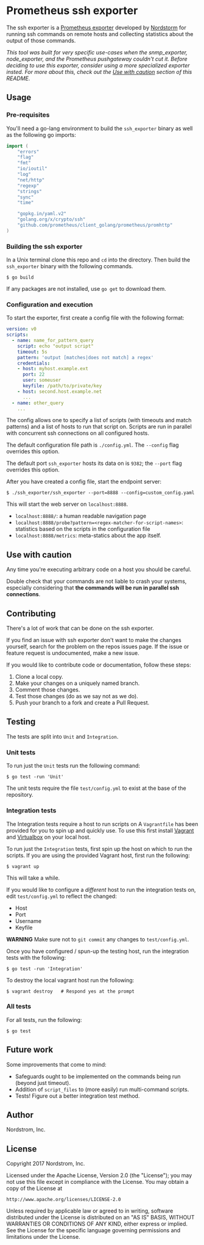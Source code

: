 # Prometheus ssh exporter

The ssh exporter is a [Prometheus exporter][prom-exporter] developed by [Nordstorm][nord-gh] for running ssh commands on remote hosts and collecting statistics about the output of those commands.

*This tool was built for very specific use-cases when the snmp_exporter, node_exporter, and the Prometheus pushgateway couldn't cut it.*
*Before deciding to use this exporter, consider using a more specialized exporter insted.*
*For more about this, check out the [Use with caution][caution] section of this README.*

## Usage

### Pre-requisites

You'll need a go-lang environment to build the `ssh_exporter` binary as well as the following go imports:

```go
import (
	"errors"
	"flag"
	"fmt"
	"io/ioutil"
	"log"
	"net/http"
	"regexp"
	"strings"
	"sync"
	"time"

	"gopkg.in/yaml.v2"
	"golang.org/x/crypto/ssh"
	"github.com/prometheus/client_golang/prometheus/promhttp"
)
```

### Building the ssh exporter

In a Unix terminal clone this repo and `cd` into the directory.
Then build the `ssh_exporter` binary with the following commands.

```
$ go build
```

If any packages are not installed, use `go get` to download them.

### Configuration and execution

To start the exporter, first create a config file with the following format:

```yaml
version: v0
scripts:
  - name: name_for_pattern_query
    script: echo "output script"
    timeout: 5s
    pattern: 'output [matches|does not match] a regex'
    credentials:
    - host: myhost.example.ext
      port: 22
      user: someuser
      keyfile: /path/to/private/key
    - host: second.host.example.net
      ...
  - name: other_query
    ...
```

The config allows one to specify a list of scripts (with timeouts and match patterns) and a list of hosts to run that script on.
Scripts are run in parallel with concurrent ssh connections on all configured hosts.

The default configuration file path is `./config.yml`.
The `--config` flag overrides this option.

The default port `ssh_exporter` hosts its data on is `9382`; the `--port` flag overrides this option.

After you have created a config file, start the endpoint server:

```
$ ./ssh_exporter/ssh_exporter --port=8888 --config=custom_config.yaml
```

This will start the web server on `localhost:8888`.

- `localhost:8888/`: a human readable navigation page
- `localhost:8888/probe?pattern=<regex-matcher-for-script-names>`: statistics based on the scripts in the configuration file
- `localhost:8888/metrics`: meta-statics about the app itself.

## Use with caution

Any time you're executing arbitrary code on a host you should be careful.

Double check that your commands are not liable to crash your systems, especially considering that **the commands will be run in parallel ssh connections**.

## Contributing

There's a lot of work that can be done on the ssh exporter.

If you find an issue with ssh exporter don't want to make the changes yourself, search for the problem on the repos issues page.
If the issue or feature request is undocumented, make a new issue.

If you would like to contribute code or documentation, follow these steps:

1. Clone a local copy.
2. Make your changes on a uniquely named branch.
3. Comment those changes.
4. Test those changes (do as we say not as we do).
5. Push your branch to a fork and create a Pull Request.

## Testing

The tests are split into `Unit` and `Integration`.

### Unit tests

To run just the `Unit` tests run the following command:

```
$ go test -run 'Unit'
```

The unit tests require the file `test/config.yml` to exist at the base of the repository.

### Integration tests

The Integration tests require a host to run scripts on
A `Vagrantfile` has been provided for you to spin up and quickly use.
To use this first install [Vagrant][vagrant] and [Virtualbox][vbox] on your local host.

To run just the `Integration` tests, first spin up the host on which to run the scripts.
If you are using the provided Vagrant host, first run the following:

```
$ vagrant up
```

This will take a while.

If you would like to configure a *different* host to run the integration tests on, edit `test/config.yml` to reflect the changed:

- Host
- Port
- Username
- Keyfile

**WARNING** Make sure not to `git commit` any changes to `test/config.yml`.

Once you have configured / spun-up the testing host, run the integration tests with the following:

```
$ go test -run 'Integration'
```

To destroy the local vagrant host run the following:

```
$ vagrant destroy   # Respond yes at the prompt
```

### All tests

For all tests, run the following:

```
$ go test
```

## Future work

Some improvements that come to mind:

- Safeguards ought to be implemented on the commands being run (beyond just timeout).
- Addition of `script_files` to (more easily) run multi-command scripts.
- Tests! Figure out a better integration test method.

## Author

Nordstrom, Inc.

## License

Copyright 2017 Nordstrom, Inc.

Licensed under the Apache License, Version 2.0 (the "License");
you may not use this file except in compliance with the License.
You may obtain a copy of the License at

    http://www.apache.org/licenses/LICENSE-2.0

Unless required by applicable law or agreed to in writing, software
distributed under the License is distributed on an "AS IS" BASIS,
WITHOUT WARRANTIES OR CONDITIONS OF ANY KIND, either express or implied.
See the License for the specific language governing permissions and
limitations under the License.

[prom-exporter]: https://prometheus.io/docs/instrumenting/exporters/
[nord-gh]: https://github.com/Nordstrom
[vbox]: https://www.virtualbox.org/
[vagrant]: https://vagrantup.com
[caution]: #use-with-caution
